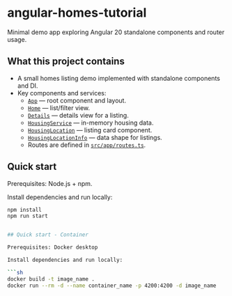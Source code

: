 # angular-homes-tutorial

Minimal demo app exploring Angular 20 standalone components and router usage.

## What this project contains

- A small homes listing demo implemented with standalone components and DI.
- Key components and services:
  - [`App`](src/app/app.ts) — root component and layout.
  - [`Home`](src/app/home/home.ts) — list/filter view.
  - [`Details`](src/app/details/details.ts) — details view for a listing.
  - [`HousingService`](src/app/housing.ts) — in-memory housing data.
  - [`HousingLocation`](src/app/housing-location/housing-location.ts) — listing card component.
  - [`HousingLocationInfo`](src/app/housinglocation.ts) — data shape for listings.
  - Routes are defined in [`src/app/routes.ts`](/src/app/routes.ts).

## Quick start

Prerequisites: Node.js + npm.

Install dependencies and run locally:

```sh
npm install
npm run start


## Quick start - Container

Prerequisites: Docker desktop

Install dependencies and run locally:

```sh
docker build -t image_name .
docker run --rm -d --name container_name -p 4200:4200 -d image_name
